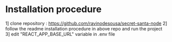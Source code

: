 # Installation procedure

1] clone repository : https://github.com/ravinodesousa/secret-santa-node
2] follow the readme installation procedure in above repo and run the project
3] edit "REACT_APP_BASE_URL" variable in .env file
